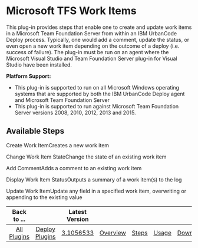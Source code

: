 
Microsoft TFS Work Items
========================


This plug-in provides steps that enable one to create and update work items in a Microsoft Team Foundation Server from 
within an IBM UrbanCode Deploy process. Typically, one would add a comment, update the status, or even open a new work 
item depending on the outcome of a deploy (i.e. success of failure). The plug-in must be run on an agent where the 
Microsoft Visual Studio and Team Foundation Server plug-in for Visual Studio have been installed.


**Platform 
Support:**


* This plug-in is supported to run on all Microsoft Windows operating systems that are supported by both 
the IBM UrbanCode Deploy agent and Microsoft Team Foundation Server
* This plug-in is supported to run against Microsoft
 Team Foundation Server versions 2008, 2010, 2012, 2013 and 2015.



Available Steps
---------------


Create Work 
ItemCreates a new work item


Change Work Item StateChange the state of an existing work item


Add CommentAdds a 
comment to an existing work item


Display Work Item StatusOutputs a summary of a work item(s) to the log


Update Work 
ItemUpdate any field in a specified work item, overwriting or appending to the existing value





|Back to ...||Latest Version|||||
| :---: | :---: | :---: | :---: | :---: | :---: | :---: |
|[All Plugins](../../index.md)|[Deploy Plugins](../README.md)|[3.1056533](https://raw.githubusercontent.com/UrbanCode/IBM-UCD-PLUGINS/main/files/plugin-air-TFS-WorkItems/TFS-WorkItems-3.1056533.zip)|[Overview](overview.md)|[Steps](steps.md)|[Usage](usage.md)|[Downloads](downloads.md)|
